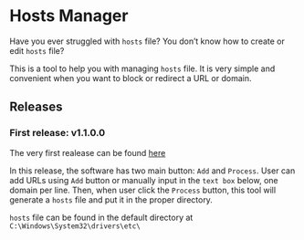 # Hosts Manager
Have you ever struggled with `hosts` file? You don’t know how to create or edit `hosts` file?

This is a tool to help you with managing `hosts` file. It is very simple and convenient when you want to block or redirect a URL or domain.

## Releases
### First release: v1.1.0.0
The very first realease can be found [here](https://github.com/mmirido/Hosts-Manager/releases/tag/v1.1.0.0)

In this release, the software has two main button: `Add` and `Process`. User can add URLs using `Add` button or manually input in the `text box` below, one domain per line. Then, when user click the `Process` button, this tool will generate a `hosts` file and put it in the proper directory.

`hosts` file can be found in the default directory at `C:\Windows\System32\drivers\etc\`
